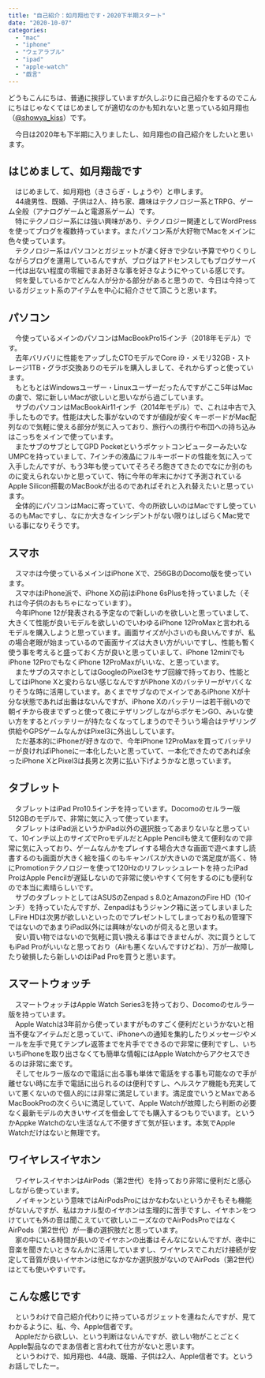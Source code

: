 ```yaml
---
title: "自己紹介：如月翔也です・2020下半期スタート"
date: "2020-10-07"
categories: 
  - "mac"
  - "iphone"
  - "ウェアラブル"
  - "ipad"
  - "apple-watch"
  - "戯言"
---
```


どうもこんにちは、普通に挨拶していますが久しぶりに自己紹介をするのでこんにちはじゃなくてはじめましてが適切なのかも知れないと思っている如月翔也（[@showya\_kiss](http://twitter.com/showya_kiss)）です。  
  
　今日は2020年も下半期に入りましたし、如月翔也の自己紹介をしたいと思います。  

## はじめまして、如月翔哉です

　はじめまして、如月翔也（きさらぎ・しょうや）と申します。  
　44歳男性、既婚、子供は2人、持ち家、趣味はテクノロジー系とTRPG、ゲーム全般（アナログゲームと電源系ゲーム）です。  
　特にテクノロジー系には強い興味があり、テクノロジー関連としてWordPressを使ってブログを複数持っています。またパソコン系が大好物でMacをメインに色々使っています。  
　テクノロジー系はパソコンとガジェットが凄く好きで少ない予算でやりくりしながらブログを運用しているんですが、ブログはアドセンスしてもブログサーバー代は出ない程度の零細でまあ好きな事を好きなようにやっている感じです。  
　何を愛しているかでどんな人が分かる部分があると思うので、今日は今持っているガジェット系のアイテムを中心に紹介させて頂こうと思います。  

## パソコン

　今使っているメインのパソコンはMacBookPro15インチ（2018年モデル）です。  
　去年バリバリに性能をアップしたCTOモデルでCore i9・メモリ32GB・ストレージ1TB・グラボ交換ありのモデルを購入しまして、それからずっと使っています。  
　もともとはWindowsユーザー・Linuxユーザーだったんですがここ5年はMacの虜で、常に新しいMacが欲しいと思いながら過ごしています。  
　サブのパソコンはMacBookAir11インチ（2014年モデル）で、これは中古で入手したものです。性能は大した事がないのですが値段が安くキーボードがMac配列なので気軽に使える部分が気に入っており、旅行への携行や布団への持ち込みはこっちをメインで使っています。  
　またサブのサブとしてGPD PocketというポケットコンピューターみたいなUMPCを持っていまして、7インチの液晶にフルキーボードの性能を気に入って入手したんですが、もう3年も使っていてそろそろ飽きてきたのでなにか別のものに変えられないかと思っていて、特に今年の年末にかけて予測されているApple Silicon搭載のMacBookが出るのであればそれと入れ替えたいと思っています。  
　全体的にパソコンはMacに寄っていて、今の所欲しいのはMacですし使っているのもMacですし、なにか大きなインシデントがない限りはしばらくMac党でいる事になりそうです。  

## スマホ

　スマホは今使っているメインはiPhone Xで、256GBのDocomo版を使っています。  
　スマホはiPhone派で、iPhone Xの前はiPhone 6sPlusを持っていました（それは今子供のおもちゃになっています）。  
　今年iPhone 12が発表される予定なので新しいのを欲しいと思っていまして、大きくて性能が良いモデルを欲しいのでいわゆるiPhone 12ProMaxと言われるモデルを購入しようと思っています。画面サイズが小さいのも良いんですが、私の場合老眼が始まっているので画面サイズは大きい方がいいですし、性能も暫く使う事を考えると盛っておく方が良いと思っていまして、iPhone 12miniでもiPhone 12ProでもなくiPhone 12ProMaxがいいな、と思っています。  
　またサブのスマホとしてはGoogleのPixel3をサブ回線で持っており、性能としてはiPhone Xと変わらない感じなんですがiPhone Xのバッテリーがヤバくなりそうな時に活用しています。あくまでサブなのでメインであるiPhone Xが十分な状態であれば出番はないんですが、iPhone Xのバッテリーは若干弱いので朝イチから夜までずっと使って夜にテザリングしながらポケモンGO、みいな使い方をするとバッテリーが持たなくなってしまうのでそういう場合はテザリング供給やGPSゲームなんかはPixel3に外出ししています。  
　ただ基本的にiPhoneが好きなので、今年iPhone 12ProMaxを買ってバッテリーが良ければiPhoneに一本化したいと思っていて、一本化できたのであれば余ったiPhone XとPixel3は長男と次男に払い下げようかなと思っています。  

## タブレット

　タブレットはiPad Pro10.5インチを持っています。Docomoのセルラー版512GBのモデルで、非常に気に入って使っています。  
　タブレットはiPad派というかiPad以外の選択肢ってあまりないなと思っていて、10インチ以上のサイズでProモデルだとApple Pencilも使えて便利なので非常に気に入っており、ゲームなんかをプレイする場合大きな画面で遊べますし読書するのも画面が大きく絵を描くのもキャンパスが大きいので満足度が高く、特にPromotionテクノロジーを使って120Hzのリフレッシュレートを持ったiPad ProはApple Pencilが遅延しないので非常に使いやすくて何をするのにも便利なので本当に素晴らしいです。  
　サブのタブレットとしてはASUSのZenpad s 8.0とAmazonのFire HD（10インチ）を持っていたんですが、Zenpadはもうジャンク箱に送ってしまいましたしFire HDは次男が欲しいといったのでプレゼントしてしまっており私の管理下ではないのであまりiPad以外には興味がないのが伺えると思います。  
　安い買い物ではないので気軽に買い換える事はできませんが、次に買うとしてもiPad Proがいいなと思っており（Airも悪くないんですけどね）、万が一故障したり破損したら新しいのはiPad Proを買うと思います。  

## スマートウォッチ

　スマートウォッチはApple Watch Series3を持っており、Docomoのセルラー版を持っています。  
　Apple Watchは3年前から使っていますがものすごく便利だというかないと相当不便なアイテムだと思っていて、iPhoneへの通知を集約したりメッセージやメールを左手で見てテンプレ返答までを片手でできるので非常に便利ですし、いちいちiPhoneを取り出さなくても簡単な情報にはApple Watchからアクセスできるのは非常に楽です。  
　そしてセルラー版なので電話に出る事も単体で電話をする事も可能なので手が離せない時に左手で電話に出られるのは便利ですし、ヘルスケア機能も充実していて悪くないので個人的には非常に満足しています。満足度でいうとMaxであるMacBookProの次くらいに満足していて、Apple Watchが故障したら判断の必要なく最新モデルの大きいサイズを借金してでも購入するつもりでいます。というかAppke Watchのない生活なんて不便すぎて気が狂います。本気でApple Watchだけはないと無理です。  

## ワイヤレスイヤホン

　ワイヤレスイヤホンはAirPods（第2世代）を持っており非常に便利だと感心しながら使っています。  
　ノイキャンという意味ではAirPodsProにはかなわないというかそもそも機能がないんですが、私はカナル型のイヤホンは生理的に苦手ですし、イヤホンをつけていても外の音は聞こえていて欲しいニーズなのでAirPodsProではなくAirPods（第2世代）が一番の選択肢だと思っています。  
　家の中にいる時間が長いのでイヤホンの出番はそんなにないんですが、夜中に音楽を聞きたいときなんかに活用していますし、ワイヤレスでこれだけ接続が安定して音質が良いイヤホンは他になかなか選択肢がないのでAirPods（第2世代）はとても使いやすいです。  

## こんな感じです

　というわけで自己紹介代わりに持っているガジェットを連ねたんですが、見てわかるように、私、今、Apple信者です。  
　Appleだから欲しい、という判断はないんですが、欲しい物がことごとくApple製品なのでまあ信者と言われて仕方がないと思います。  
　というわけで、如月翔也、44歳、既婚、子供は2人、Apple信者です。というお話しでしたー。
